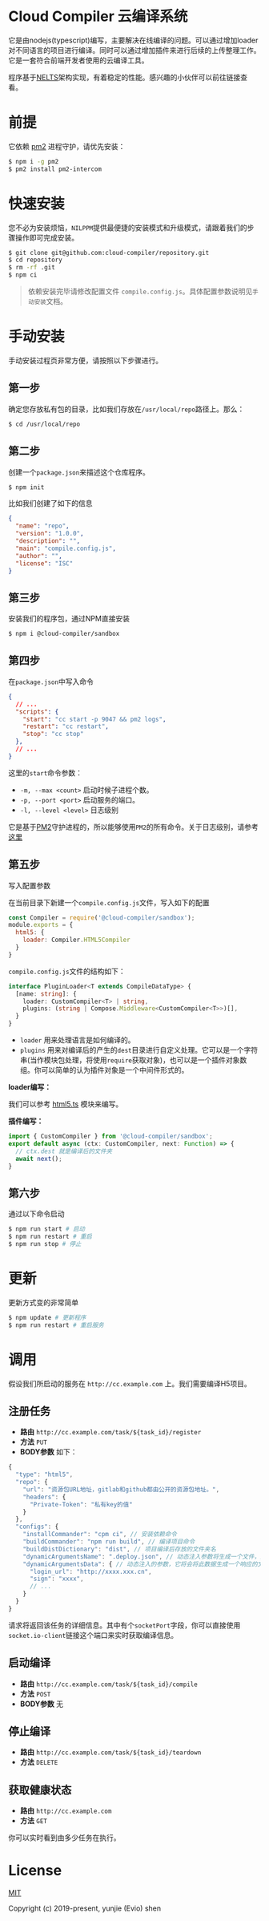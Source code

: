 # Cloud Compiler 云编译系统

它是由nodejs(typescript)编写，主要解决在线编译的问题。可以通过增加loader对不同语言的项目进行编译。同时可以通过增加插件来进行后续的上传整理工作。它是一套符合前端开发者使用的云编译工具。

程序基于[NELTS](https://github.com/nelts)架构实现，有着稳定的性能。感兴趣的小伙伴可以前往链接查看。

# 前提

它依赖 [pm2](https://www.npmjs.com/package/pm2) 进程守护，请优先安装：

```bash
$ npm i -g pm2
$ pm2 install pm2-intercom
```

# 快速安装

您不必为安装烦恼，`NILPPM`提供最便捷的安装模式和升级模式，请跟着我们的步骤操作即可完成安装。

```bash
$ git clone git@github.com:cloud-compiler/repository.git
$ cd repository
$ rm -rf .git
$ npm ci
```

> 依赖安装完毕请修改配置文件 `compile.config.js`。具体配置参数说明见`手动安装`文档。

# 手动安装

手动安装过程页非常方便，请按照以下步骤进行。

## 第一步

确定您存放私有包的目录，比如我们存放在`/usr/local/repo`路径上。那么：

```bash
$ cd /usr/local/repo
```

## 第二步

创建一个`package.json`来描述这个仓库程序。

```bash
$ npm init
```

比如我们创建了如下的信息

```json
{
  "name": "repo",
  "version": "1.0.0",
  "description": "",
  "main": "compile.config.js",
  "author": "",
  "license": "ISC"
}
```

## 第三步

安装我们的程序包，通过NPM直接安装

```bash
$ npm i @cloud-compiler/sandbox
```

## 第四步

在`package.json`中写入命令

```json
{
  // ...
  "scripts": {
    "start": "cc start -p 9047 && pm2 logs",
    "restart": "cc restart",
    "stop": "cc stop"
  },
  // ...
}
```

这里的`start`命令参数：

- `-m, --max <count>` 启动时候子进程个数。
- `-p, --port <port>` 启动服务的端口。
- `-l, --level <level>` 日志级别

它是基于[PM2](https://www.npmjs.com/package/pm2)守护进程的，所以能够使用`PM2`的所有命令。关于日志级别，请参考 [这里](https://github.com/nelts/nelts/blob/master/docs/introduction/dir.md#%E6%A0%B9%E7%9B%AE%E5%BD%95)

## 第五步

写入配置参数

在当前目录下新建一个`compile.config.js`文件，写入如下的配置

```javascript
const Compiler = require('@cloud-compiler/sandbox');
module.exports = {
  html5: {
    loader: Compiler.HTML5Compiler
  }
}
```

`compile.config.js`文件的结构如下：

```ts
interface PluginLoader<T extends CompileDataType> {
  [name: string]: {
    loader: CustomCompiler<T> | string,
    plugins: (string | Compose.Middleware<CustomCompiler<T>>)[],
  }
}
```

- `loader` 用来处理语言是如何编译的。
- `plugins` 用来对编译后的产生的`dest`目录进行自定义处理。它可以是一个字符串(当作模块包处理，将使用`require`获取对象)，也可以是一个插件对象数组。你可以简单的认为插件对象是一个中间件形式的。

**loader编写：**

我们可以参考 [html5.ts](https://github.com/cloud-compiler/sandbox/blob/master/src/compiler/html5.ts) 模块来编写。

**插件编写：**

```ts
import { CustomCompiler } from '@cloud-compiler/sandbox';
export default async (ctx: CustomCompiler, next: Function) => {
  // ctx.dest 就是编译后的文件夹
  await next();
}
```

## 第六步

通过以下命令启动

```bash
$ npm run start # 启动
$ npm run restart # 重启
$ npm run stop # 停止
```

# 更新

更新方式变的非常简单

```bash
$ npm update # 更新程序
$ npm run restart # 重启服务
```

# 调用

假设我们所启动的服务在 `http://cc.example.com` 上。我们需要编译H5项目。

## 注册任务

- **路由** `http://cc.example.com/task/${task_id}/register`
- **方法** `PUT`
- **BODY参数** 如下：

```js
{
  "type": "html5",
  "repo": {
    "url": "资源包URL地址，gitlab和github都由公开的资源包地址。",
    "headers": {
      "Private-Token": "私有key的值"
    }
  },
  "configs": {
    "installCommander": "cpm ci", // 安装依赖命令
    "buildCommander": "npm run build", // 编译项目命令
    "buildDistDictionary": "dist", // 项目编译后存放的文件夹名
    "dynamicArgumentsName": ".deploy.json", // 动态注入参数将生成一个文件，这里就是指这个文件的命令。
    "dynamicArgumentsData": { // 动态注入的参数，它将会将此数据生成一个响应的文件。
      "login_url": "http://xxxx.xxx.cn",
      "sign": "xxxx",
      // ...
    }
  }
}
```

请求将返回该任务的详细信息。其中有个`socketPort`字段，你可以直接使用`socket.io-client`链接这个端口来实时获取编译信息。

## 启动编译

- **路由** `http://cc.example.com/task/${task_id}/compile`
- **方法** `POST`
- **BODY参数** 无


## 停止编译

- **路由** `http://cc.example.com/task/${task_id}/teardown`
- **方法** `DELETE`

## 获取健康状态

- **路由** `http://cc.example.com`
- **方法** `GET`

你可以实时看到由多少任务在执行。

# License

[MIT](http://opensource.org/licenses/MIT)

Copyright (c) 2019-present, yunjie (Evio) shen
